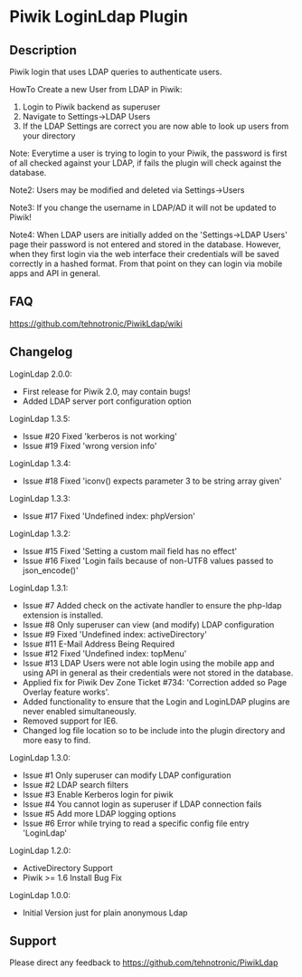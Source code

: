 # Piwik LoginLdap Plugin


## Description

Piwik login that uses LDAP queries to authenticate users.

HowTo Create a new User from LDAP in Piwik:
1) Login to Piwik backend as superuser
2) Navigate to Settings->LDAP Users
3) If the LDAP Settings are correct you are now able to look up users from your directory

Note:
Everytime a user is trying to login to your Piwik, the password is first of all checked
against your LDAP, if fails the plugin will check against the database.

Note2:
Users may be modified and deleted via Settings->Users

Note3:
If you change the username in LDAP/AD it will not be updated to Piwik!

Note4:
When LDAP users are initially added on the 'Settings->LDAP Users' page their password is not entered and stored in the database.
However, when they first login via the web interface their credentials will be saved correctly in a hashed format.
From that point on they can login via mobile apps and API in general.


## FAQ

https://github.com/tehnotronic/PiwikLdap/wiki


## Changelog

LoginLdap 2.0.0:
* First release for Piwik 2.0, may contain bugs!
* Added LDAP server port configuration option

LoginLdap 1.3.5:
* Issue #20 Fixed 'kerberos is not working'
* Issue #19 Fixed 'wrong version info'

LoginLdap 1.3.4:
* Issue #18 Fixed 'iconv() expects parameter 3 to be string array given'

LoginLdap 1.3.3:
* Issue #17 Fixed 'Undefined index: phpVersion'

LoginLdap 1.3.2:
* Issue #15 Fixed 'Setting a custom mail field has no effect'
* Issue #16 Fixed 'Login fails because of non-UTF8 values passed to json_encode()'

LoginLdap 1.3.1:
* Issue #7 Added check on the activate handler to ensure the php-ldap extension is installed.
* Issue #8 Only superuser can view (and modify) LDAP configuration
* Issue #9 Fixed 'Undefined index: activeDirectory'
* Issue #11 E-Mail Address Being Required
* Issue #12 Fixed 'Undefined index: topMenu'
* Issue #13 LDAP Users were not able login using the mobile app and using API in general as their credentials were not stored in the database.
* Applied fix for Piwik Dev Zone Ticket #734: 'Correction added so Page Overlay feature works'.
* Added functionality to ensure that the Login and LoginLDAP plugins are never enabled simultaneously.
* Removed support for IE6.
* Changed log file location so to be include into the plugin directory and more easy to find.

LoginLdap 1.3.0:
* Issue #1 Only superuser can modify LDAP configuration
* Issue #2 LDAP search filters
* Issue #3 Enable Kerberos login for piwik
* Issue #4 You cannot login as superuser if LDAP connection fails
* Issue #5 Add more LDAP logging options
* Issue #6 Error while trying to read a specific config file entry 'LoginLdap'

LoginLdap 1.2.0:
* ActiveDirectory Support
* Piwik >= 1.6 Install Bug Fix

LoginLdap 1.0.0:
* Initial Version just for plain anonymous Ldap


## Support

Please direct any feedback to https://github.com/tehnotronic/PiwikLdap
